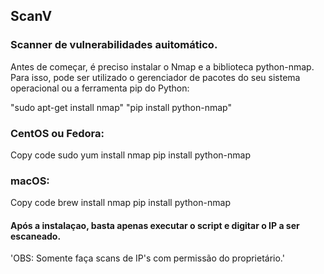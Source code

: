 ## ScanV

### Scanner de vulnerabilidades auitomático.

Antes de começar, é preciso instalar o Nmap e a biblioteca python-nmap. Para isso, pode ser utilizado o gerenciador de pacotes do seu sistema operacional ou a ferramenta pip do Python:

"sudo apt-get install nmap"
"pip install python-nmap"


### CentOS ou Fedora:
Copy code
sudo yum install nmap
pip install python-nmap


### macOS:
Copy code
brew install nmap
pip install python-nmap

#### Após a instalaçao, basta apenas executar o script e digitar o IP a ser escaneado.

'OBS: Somente faça scans de IP's com permissão do proprietário.'
